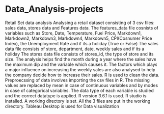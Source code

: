 # Data_Analysis-projects
Retail Set data analysis
Analysing a retail dataset consisting of 3 csv files: sales data, stores data and Features data. The features_data file cosnists of variables 
such as Store, Date, Temperature, Fuel Price, Markdown1, Markdown2, Markdown3, Markdown4, Markdown5, CPI(Cosnumer Price Index), 
the Unemployment Rate and if its a holiday (True or False)
The sales data file consists of store, department, date, weekly sales and if its a holiday
The stores data file consists of stores_id, the type of store and its size.
The analysis helps find the month during a year where the sales have the maximum dip and the variable which causes it. The factors which plays
a major influence on increasing the weekly sales are also analysed to help the company decide how to increase their sales.
R is used to clean the data. Preproecssing of data involves importing the csv files in R. The missing values are replaced by mean in case of 
continuous variables and by modes in case of categorical variables. The data type of each variable is studied and the correct datatype is applied.
R version 3.6.1 is used. R studio is installed. A working directory is set. All the 3 files are put in the working directory.
Tableau Desktop is used for Data visualization
